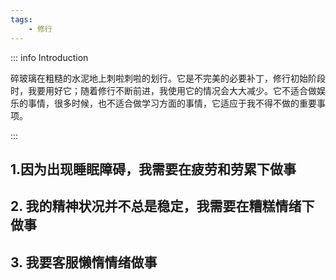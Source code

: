 ```yaml
---
tags:
    - 修行
---
```


::: info Introduction

碎玻璃在粗糙的水泥地上刺啦刺啦的划行。它是不完美的必要补丁，修行初始阶段时，我要用好它；随着修行不断前进，我使用它的情况会大大减少。它不适合做娱乐的事情，很多时候，也不适合做学习方面的事情，它适应于我不得不做的重要事项。

:::


## 1.因为出现睡眠障碍，我需要在疲劳和劳累下做事


## 2. 我的精神状况并不总是稳定，我需要在糟糕情绪下做事


## 3. 我要客服懒惰情绪做事

